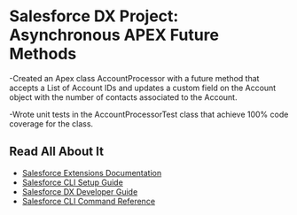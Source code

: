 # Salesforce DX Project: Asynchronous APEX Future Methods

-Created an Apex class AccountProcessor with a future method that accepts a List of Account IDs and updates a custom field on the Account object with the number of contacts associated to the Account. 

-Wrote unit tests in the AccountProcessorTest class that achieve 100% code coverage for the class. 

## Read All About It

- [Salesforce Extensions Documentation](https://developer.salesforce.com/tools/vscode/)
- [Salesforce CLI Setup Guide](https://developer.salesforce.com/docs/atlas.en-us.sfdx_setup.meta/sfdx_setup/sfdx_setup_intro.htm)
- [Salesforce DX Developer Guide](https://developer.salesforce.com/docs/atlas.en-us.sfdx_dev.meta/sfdx_dev/sfdx_dev_intro.htm)
- [Salesforce CLI Command Reference](https://developer.salesforce.com/docs/atlas.en-us.sfdx_cli_reference.meta/sfdx_cli_reference/cli_reference.htm)
